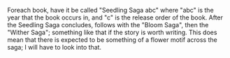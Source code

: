 Foreach book, have it be called "Seedling Saga abc" where "abc" is the year that the book occurs in, and "c" is the release order of the book.
After the Seedling Saga concludes, follows with the "Bloom Saga", then the "Wither Saga"; something like that if the story is worth writing.
This does mean that there is expected to be something of a flower motif across the saga; I will have to look into that.